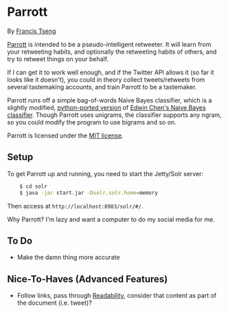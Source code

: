 Parrott
=======
By [Francis Tseng](http://supermedes.com)

[Parrott](http://supermedes.com/labs/parrott/) is intended to be a pseudo-intelligent retweeter. It will learn
from your retweeting habits, and optionally the retweeting habits of
others, and try to retweet things on your behalf.

If I can get it to work well enough, and if the Twitter API allows it
(so far it looks like it doesn't), you could in theory collect
tweets/retweets from several tastemaking accounts, and train Parrott to
be a tastemaker.

Parrott runs off a simple bag-of-words Naive Bayes classifier, which is
a slightly modified, [python-ported
version](https://github.com/ftzeng/naivebayes) of [Edwin Chen's Naive Bayes
classifier](http://goo.gl/uLmBf). Though Parrott uses unigrams, the
classifier supports any ngram, so you could modify the program to use
bigrams and so on.

Parrott is licensed under the [MIT
license](https://github.com/ftzeng/parrott/blob/master/LICENSE.txt).

## Setup
To get Parrott up and running, you need to start the Jetty/Solr server:
``` bash
    $ cd solr
    $ java -jar start.jar -Dsolr.solr.home=memory
```
Then access at `http://localhost:8983/solr/#/`.

Why Parrott?
I'm lazy and want a computer to do my social media for me.


## To Do
* Make the damn thing more accurate

## Nice-To-Haves (Advanced Features)
* Follow links, pass through
	[Readability](https://github.com/buriy/python-readability), consider
	that content as part of the document (i.e. tweet)?